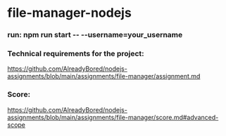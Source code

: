 # file-manager-nodejs

### run: npm run start -- --username=your_username

### Technical requirements for the project:
https://github.com/AlreadyBored/nodejs-assignments/blob/main/assignments/file-manager/assignment.md

### Score: 
https://github.com/AlreadyBored/nodejs-assignments/blob/main/assignments/file-manager/score.md#advanced-scope